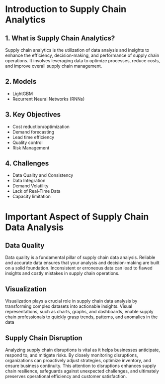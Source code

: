 # **Introduction to Supply Chain Analytics**

## 1. What is Supply Chain Analytics?

Supply chain analytics is the utilization of data analysis and insights to enhance the efficiency, decision-making, and performance of supply chain operations. It involves leveraging data to optimize processes, reduce costs, and improve overall supply chain management.

## 2. Models

- LightGBM
- Recurrent Neural Networks (RNNs)

## 3. Key Objectives

- Cost reduction/optimization
- Demand forecasting
- Lead time efficiency
- Quality control
- Risk Management

## 4. Challenges

- Data Quality and Consistency
- Data Integration
- Demand Volatility
- Lack of Real-Time Data
- Capacity limitation

# Important Aspect of Supply Chain Data Analysis

## Data Quality

Data quality is a fundamental pillar of supply chain data analysis. Reliable and accurate data ensures that your analysis and decision-making are built on a solid foundation. Inconsistent or erroneous data can lead to flawed insights and costly mistakes in supply chain operations.

## Visualization

Visualization plays a crucial role in supply chain data analysis by transforming complex datasets into actionable insights. Visual representations, such as charts, graphs, and dashboards, enable supply chain professionals to quickly grasp trends, patterns, and anomalies in the data

## Supply Chain Disruption

Analyzing supply chain disruptions is vital as it helps businesses anticipate, respond to, and mitigate risks. By closely monitoring disruptions, organizations can proactively adjust strategies, optimize inventory, and ensure business continuity. This attention to disruptions enhances supply chain resilience, safeguards against unexpected challenges, and ultimately preserves operational efficiency and customer satisfaction.

